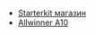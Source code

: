 
- [Starterkit магазин](http://starterkit.ru/html/index.php?name=shop&op=view&id=166)
- [Allwinner A10](https://habr.com/ru/articles/149598/)

